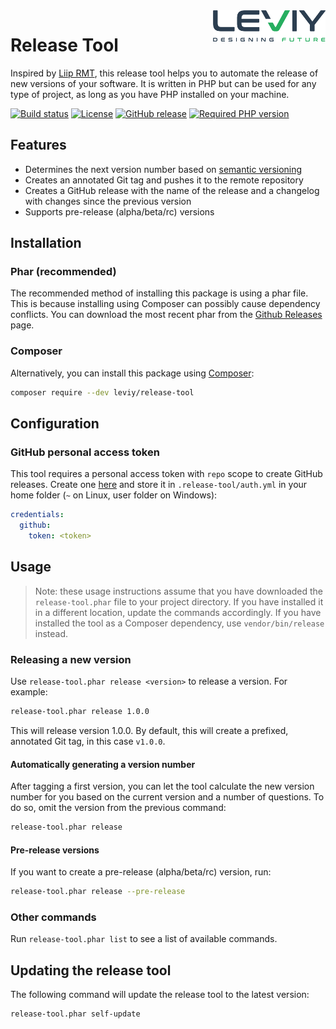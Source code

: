 <img src="docs/leviy-logo.png" alt="LEVIY logo" align="right" />

# Release Tool

Inspired by [Liip RMT](https://github.com/liip/RMT), this release tool helps you
to automate the release of new versions of your software. It is written in PHP
but can be used for any type of project, as long as you have PHP installed on
your machine.

[![Build status](https://travis-ci.com/leviy/release-tool.svg)](https://travis-ci.com/leviy/release-tool)
[![License](https://img.shields.io/github/license/leviy/release-tool.svg)](https://github.com/leviy/release-tool/blob/master/LICENSE.txt)
[![GitHub release](https://img.shields.io/github/release/leviy/release-tool.svg)](https://github.com/leviy/release-tool/releases/latest)
[![Required PHP version](https://img.shields.io/packagist/php-v/leviy/release-tool.svg)](https://github.com/leviy/release-tool/blob/master/composer.json)

## Features

- Determines the next version number based on
  [semantic versioning](https://semver.org/)
- Creates an annotated Git tag and pushes it to the remote repository
- Creates a GitHub release with the name of the release and a changelog with
  changes since the previous version
- Supports pre-release (alpha/beta/rc) versions

## Installation

### Phar (recommended)
The recommended method of installing this package is using a phar file. This is because installing using Composer can possibly cause dependency conflicts. You can download the most recent phar from the [Github Releases](https://github.com/leviy/release-tool/releases/latest) page.

### Composer
Alternatively, you can install this package using [Composer](https://getcomposer.org/):

```bash
composer require --dev leviy/release-tool
```

## Configuration

### GitHub personal access token

This tool requires a personal access token with `repo` scope to create GitHub
releases. Create one [here](https://github.com/settings/tokens/new?scopes=repo&description=Leviy+Release+Tool)
and store it in `.release-tool/auth.yml` in your home folder (`~` on Linux, user
folder on Windows):

```yml
credentials:
  github:
    token: <token>
```

## Usage

> Note: these usage instructions assume that you have downloaded the
> `release-tool.phar` file to your project directory. If you have installed it
> in a different location, update the commands accordingly. If you have
> installed the tool as a Composer dependency, use `vendor/bin/release` instead.

### Releasing a new version

Use ```release-tool.phar release <version>``` to release a version. For example:

```bash
release-tool.phar release 1.0.0
```

This will release version 1.0.0. By default, this will create a prefixed,
annotated Git tag, in this case `v1.0.0`.

#### Automatically generating a version number

After tagging a first version, you can let the tool calculate the new version
number for you based on the current version and a number of questions. To do so,
omit the version from the previous command:

```bash
release-tool.phar release
```

#### Pre-release versions

If you want to create a pre-release (alpha/beta/rc) version, run:

```bash
release-tool.phar release --pre-release
```

### Other commands

Run ```release-tool.phar list``` to see a list of available commands.

## Updating the release tool

The following command will update the release tool to the latest version:

```bash
release-tool.phar self-update
```

